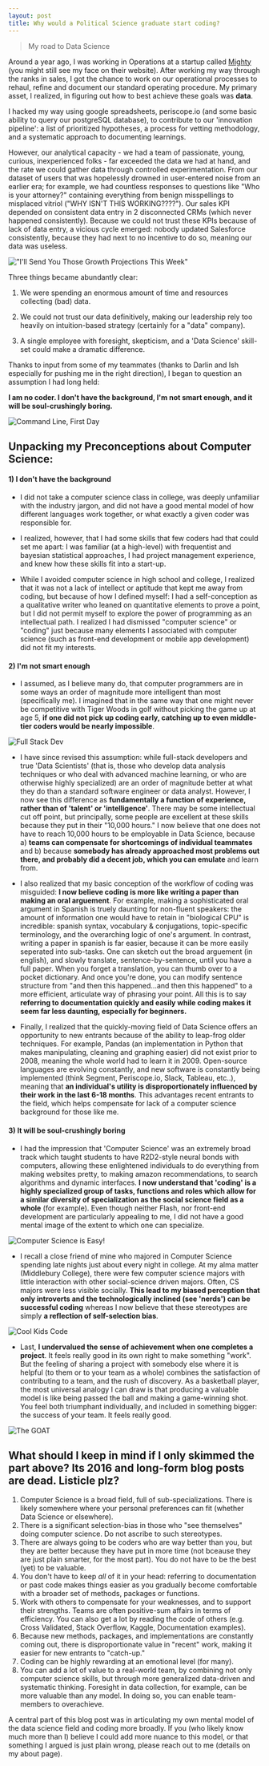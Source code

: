 ```yaml
---
layout: post
title: Why would a Political Science graduate start coding?
---
```

> My road to Data Science

Around a year ago, I was working in Operations at a startup called [Mighty](https://mighty.com/) (you might still see my face on their website). After working my way through the ranks in sales, I got the chance to work on our operational processes to rehaul, refine and document our standard operating procedure. My primary asset, I realized, in figuring out how to best achieve these goals was **data**.

I hacked my way using google spreadsheets, periscope.io (and some basic ability to query our postgreSQL database), to contribute to our 'innovation pipeline': a list of prioritized hypotheses, a process for vetting methodology, and a systematic approach to documenting learnings.

However, our analytical capacity - we had a team of passionate, young, curious, inexperienced folks - far exceeded the data we had at hand, and the rate we could gather data through controlled experimentation. From our dataset of users that was hopelessly drowned in user-entered noise from an earlier era; for example, we had countless responses to questions like "Who is your attorney?" containing everything from benign misspellings to misplaced vitriol ("WHY ISN'T THIS WORKING????"). Our sales KPI depended on consistent data entry in 2 disconnected CRMs (which never happened consistently). Because we could not trust these KPIs because of lack of data entry, a vicious cycle emerged: nobody updated Salesforce consistently, because they had next to no incentive to do so, meaning our data was useless.

!["I'll Send You Those Growth Projections This Week"](https://raw.githubusercontent.com/hudsonrio/hudsonrio.github.io/master/images/blog%20posts/images_why_ds/crm.png?raw=true)



Three things became abundantly clear:

1. We were spending an enormous amount of time and resources collecting (bad) data.

2. We could not trust our data definitively, making our leadership rely too heavily on intuition-based strategy (certainly for a "data" company).

3. A single employee with foresight, skepticism, and a 'Data Science' skill-set could make a dramatic difference.

Thanks to input from some of my teammates (thanks to Darlin and Ish especially for pushing me in the right direction), I began to question an assumption I had long held:


**I am no coder. I don't have the background, I'm not smart enough, and it will be soul-crushingly boring.**

![Command Line, First Day ](https://raw.githubusercontent.com/hudsonrio/hudsonrio.github.io/master/images/blog%20posts/images_why_ds/coders_only.jpg?raw=true)

## Unpacking my Preconceptions about Computer Science:



#### 1) I don't have the background

* I did not take a computer science class in college, was deeply unfamiliar with the industry jargon, and did not have a good mental model of how different languages work together, or what exactly a given coder was responsible for.

* I realized, however, that I had some skills that few coders had that could set me apart: I was familiar (at a high-level) with frequentist and bayesian statistical approaches, I had project management experience, and knew how these skills fit into a start-up.

* While I avoided computer science in high school and college, I realized that it was not a lack of intellect or aptitude that kept me away from coding, but because of how I defined myself: I had a self-conception as a qualitative writer who leaned on quantitative elements to prove a point, but I did not permit myself to explore the power of programming as an intellectual path. I realized I had dismissed "computer science" or "coding" just because many elements I associated with computer science (such as front-end development or mobile app development) did not fit my interests.

####  2) I'm not smart enough

* I assumed, as I believe many do, that computer programmers are in some ways an order of magnitude more intelligent than most (specifically me). I imagined that in the same way that one might never be competitive with Tiger Woods in golf without picking the game up at age 5, **if one did not pick up coding early, catching up to even middle-tier coders would be nearly impossible**.

![Full Stack Dev](https://raw.githubusercontent.com/hudsonrio/hudsonrio.github.io/master/images/blog%20posts/images_why_ds/tiger.png?raw=true)


* I have since revised this assumption: while full-stack developers and true 'Data Scientists' (that is, those who develop data analysis techniques or who deal with advanced machine learning, or who are otherwise highly specialized) are an order of magnitude better at what they do than a standard software engineer or data analyst. However, I now see this difference as **fundamentally a function of experience, rather than of 'talent' or 'intelligence'**. There may be some intellectual cut off point, but principally, some people are excellent at these skills because they put in their "10,000 hours." I now believe that one does not have to reach 10,000 hours to be employable in Data Science, because a) **teams can compensate for shortcomings of individual teammates** and b) because **somebody has already approached most problems out there, and probably did a decent job, which you can emulate** and learn from.

* I also realized that my basic conception of the workflow of coding was misguided: **I now believe coding is more like writing a paper than making an oral arguement**. For example, making a sophisticated oral argument in Spanish is truely daunting for non-fluent speakers: the amount of information one would have to retain in "biological CPU" is incredible: spanish syntax, vocabulary & conjugations, topic-specific terminology, and the overarching logic of one's argument. In contrast, writing a paper in spanish is far easier, because it can be more easily seperated into sub-tasks. One can sketch out the broad arguement (in english), and slowly translate, sentence-by-sentence, until you have a full paper. When you forget a translation, you can thumb over to a pocket dictionary. And once you're done, you can modify sentence structure from "and then this happened...and then this happened" to a more efficient, articulate way of phrasing your point. All this is to say **referring to documentation quickly and easily while coding makes it seem far less daunting, especially for beginners.**

* Finally, I realized that the quickly-moving field of Data Science offers an opportunity to new entrants because of the ability to leap-frog older techniques. For example, Pandas (an implementation in Python that makes manipulating, cleaning and graphing easier) did not exist prior to 2008, meaning the whole world had to learn it in 2009. Open-source languages are evolving constantly, and new software is constantly being implemented (think Segment, Periscope.io, Slack, Tableau, etc..), meaning that **an individual's utility is disproportionately influenced by their work in the last 6-18 months**. This advantages recent entrants to the field, which helps compensate for lack of a computer science background for those like me.

#### 3) It will be soul-crushingly boring

* I had the impression that 'Computer Science' was an extremely broad track which taught students to have R2D2-style neural bonds with computers, allowing these enlightened individuals to do everything from making websites pretty, to making amazon recommendations, to search algorithms and dynamic interfaces. **I now understand that 'coding' is a highly specialized group of tasks, functions and roles which allow for a similar diversity of specialization as the social science field as a whole** (for example). Even though neither Flash, nor front-end development are particularly appealing to me, I did not have a good mental image of the extent to which one can specialize.

![Computer Science is Easy!](https://raw.githubusercontent.com/hudsonrio/hudsonrio.github.io/master/images/blog%20posts/images_why_ds/R2.png?raw=true)

* I recall a close friend of mine who majored in Computer Science spending late nights just about every night in college. At my alma matter (Middlebury College), there were few computer science majors with little interaction with other social-science driven majors. Often, CS majors were less visible socially. **This lead to my biased perception that only introverts and the technologically inclined (see 'nerds') can be successful coding** whereas I now believe that these stereotypes are simply **a reflection of self-selection bias**.

![Cool Kids Code](https://raw.githubusercontent.com/hudsonrio/hudsonrio.github.io/master/images/blog%20posts/images_why_ds/cool_kids.png?raw=true)

* Last, **I undervalued the sense of achievement when one completes a project**. It feels really good in its own right to make something "work". But the feeling of sharing a project with somebody else where it is helpful (to them or to your team as a whole) combines the satisfaction of contributing to a team, and the rush of discovery. As a basketball player, the most universal analogy I can draw is that producing a valuable model is like being passed the ball and making a game-winning shot. You feel both triumphant individually, and included in something bigger: the success of your team. It feels really good.



![The GOAT](https://raw.githubusercontent.com/hudsonrio/hudsonrio.github.io/master/images/blog%20posts/images_why_ds/jordan.jpg?raw=true)



## What should I keep in mind if I only skimmed the part above? Its 2016 and long-form blog posts are dead. Listicle plz?

1. Computer Science is a broad field, full of sub-specializations. There is likely somewhere where your personal preferences can fit (whether Data Science or elsewhere).
2. There is a significant selection-bias in those who "see themselves" doing computer science. Do not ascribe to such stereotypes.
3. There are always going to be coders who are way better than you, but they are better because they have put in more time (not bceause they are just plain smarter, for the most part). You do not have to be the best (yet) to be valuable.
4. You don't have to keep _all_ of it in your head: referring to documentation or past code makes things easier as you gradually become comfortable with a broader set of methods, packages or functions.
5. Work with others to compensate for your weaknesses, and to support their strengths. Teams are often positive-sum affairs in terms of efficiency. You can also get a lot by reading the code of others (e.g. Cross Validated, Stack Overflow, Kaggle, Documentation examples).
6. Because new methods, packages, and implementations are constantly coming out, there is disproportionate value in "recent" work, making it easier for new entrants to "catch-up."
7. Coding can be highly rewarding at an emotional level (for many).
8. You can add a lot of value to a real-world team, by combining not only computer science skills, but through more generalized data-driven and systematic thinking. Foresight in data collection, for example, can be more valuable than any model. In doing so, you can enable team-members to overachieve.

A central part of this blog post was in articulating my own mental model of the data science field and coding more broadly. If you (who likely know much more than I) believe I could add more nuance to this model, or that something I argued is just plain wrong, please reach out to me (details on my about page).
